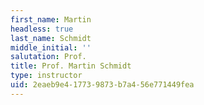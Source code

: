 ```yaml
---
first_name: Martin
headless: true
last_name: Schmidt
middle_initial: ''
salutation: Prof.
title: Prof. Martin Schmidt
type: instructor
uid: 2eaeb9e4-1773-9873-b7a4-56e771449fea
---
```

